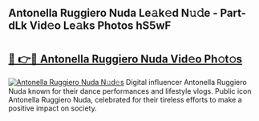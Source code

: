 ## Antonella Ruggiero Nuda Le𝚊k𝚎d N𝚞𝚍e - Part-dLk Vid𝚎o Le𝚊ks Photos hS5wF

# <h2><a href="http://fbdho9.evod.top/?m=Antonella+Ruggiero+Nuda">🔗 👉🔴 Antonella Ruggiero Nuda Vid𝚎o Ph𝚘t𝚘s</a></h2>

[![Antonella Ruggiero Nuda N𝚞d𝚎s](https://i.imgur.com/8V9OHl7.gif)](http://fbdho9.evod.top/?m=Antonella+Ruggiero+Nuda)
Digital influencer Antonella Ruggiero Nuda known for their dance performances and lifestyle vlogs. Public icon Antonella Ruggiero Nuda, celebrated for their tireless efforts to make a positive impact on society. 
